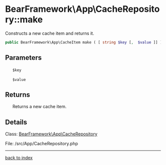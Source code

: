 # BearFramework\App\CacheRepository::make

Constructs a new cache item and returns it.

```php
public BearFramework\App\CacheItem make ( [ string $key [,  $value ]] )
```

## Parameters

&nbsp;&nbsp;&nbsp;&nbsp;&nbsp;&nbsp;`$key`

&nbsp;&nbsp;&nbsp;&nbsp;&nbsp;&nbsp;`$value`

## Returns

&nbsp;&nbsp;&nbsp;&nbsp;&nbsp;&nbsp;Returns a new cache item.

## Details

Class: [BearFramework\App\CacheRepository](bearframework.app.cacherepository.class.md)

File: /src/App/CacheRepository.php

---

[back to index](index.md)


